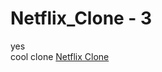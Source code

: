 # Netflix_Clone - 3
yes
<br>
cool clone
[Netflix Clone](https://bhaudip123.github.io/netflix_clone/)
